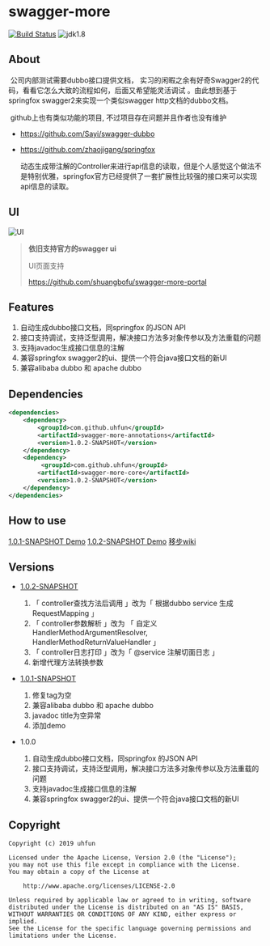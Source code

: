 # swagger-more
[![Build Status](https://travis-ci.org/uhfun/swagger-more.svg?branch=master)](https://travis-ci.org/uhfun/swagger-more) ![jdk1.8](https://img.shields.io/badge/jdk-1.8-blue.svg) 

## About

​		公司内部测试需要dubbo接口提供文档， 实习的闲暇之余有好奇Swagger2的代码，看看它怎么大致的流程如何，后面又希望能灵活调试 。由此想到基于springfox swagger2来实现一个类似swagger http文档的dubbo文档。  

​        github上也有类似功能的项目, 不过项目存在问题并且作者也没有维护

* https://github.com/Sayi/swagger-dubbo

* https://github.com/zhaojigang/springfox

  动态生成带注解的Controller来进行api信息的读取，但是个人感觉这个做法不是特别优雅，springfox官方已经提供了一套扩展性比较强的接口来可以实现api信息的读取。



## UI

![UI](https://raw.githubusercontent.com/uhfun/swagger-more/master/ui.png)

> **依旧支持官方的swagger ui**
>
> UI页面支持
>
>  https://github.com/shuangbofu/swagger-more-portal

## Features

1. 自动生成dubbo接口文档，同springfox 的JSON API
2. 接口支持调试，支持泛型调用，解决接口方法多对象传参以及方法重载的问题
3. 支持javadoc生成接口信息的注解
4. 兼容springfox swagger2的ui、提供一个符合java接口文档的新UI
5. 兼容alibaba dubbo 和 apache dubbo


## Dependencies

```xml
<dependencies>
    <dependency>
        <groupId>com.github.uhfun</groupId>
        <artifactId>swagger-more-annotations</artifactId>
        <version>1.0.2-SNAPSHOT</version>
    </dependency>
    <dependency>
         <groupId>com.github.uhfun</groupId>
        <artifactId>swagger-more-core</artifactId>
        <version>1.0.2-SNAPSHOT</version>
    </dependency>
</dependencies>
```


## How to use

[1.0.1-SNAPSHOT Demo](https://github.com/uhfun/swagger-more/tree/1.0.1-SNAPSHOT/swagger-more-dubbo-demo)
[1.0.2-SNAPSHOT Demo](https://github.com/uhfun/swagger-more/tree/1.0.2-SNAPSHOT/swagger-more-dubbo-demo)
[移步wiki](https://github.com/uhfun/swagger-more/wiki/How-to-use)

## Versions

- [1.0.2-SNAPSHOT](https://github.com/uhfun/swagger-more/tree/1.0.2-SNAPSHOT)
    1. 「 controller查找方法后调用 」改为「 根据dubbo service 生成 RequestMapping 」    
    2. 「 controller参数解析 」改为 「 自定义HandlerMethodArgumentResolver, HandlerMethodReturnValueHandler 」    
    3. 「 controller日志打印 」改为「 @service 注解切面日志 」    
    4.  新增代理方法转换参数    

- [1.0.1-SNAPSHOT](https://github.com/uhfun/swagger-more/tree/1.0.1-SNAPSHOT)
    1. 修复tag为空
    2. 兼容alibaba dubbo 和 apache dubbo
    3. javadoc title为空异常
    4. 添加demo

- 1.0.0
    1. 自动生成dubbo接口文档，同springfox 的JSON API
    2. 接口支持调试，支持泛型调用，解决接口方法多对象传参以及方法重载的问题
    3. 支持javadoc生成接口信息的注解
    4. 兼容springfox swagger2的ui、提供一个符合java接口文档的新UI


## Copyright

```
Copyright (c) 2019 uhfun

Licensed under the Apache License, Version 2.0 (the "License");
you may not use this file except in compliance with the License.
You may obtain a copy of the License at

    http://www.apache.org/licenses/LICENSE-2.0

Unless required by applicable law or agreed to in writing, software
distributed under the License is distributed on an "AS IS" BASIS,
WITHOUT WARRANTIES OR CONDITIONS OF ANY KIND, either express or implied.
See the License for the specific language governing permissions and
limitations under the License.
```